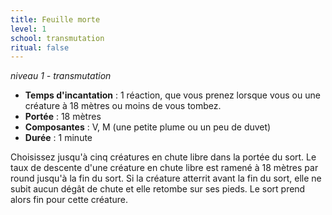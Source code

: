 ```yaml
---
title: Feuille morte
level: 1
school: transmutation
ritual: false
---
```

*niveau 1 - transmutation*

- **Temps d'incantation** : 1 réaction, que vous prenez lorsque vous ou une créature à 18 mètres ou moins de vous tombez.
- **Portée** : 18 mètres
- **Composantes** : V, M (une petite plume ou un peu de duvet)
- **Durée** : 1 minute

Choisissez jusqu'à cinq créatures en chute libre dans la portée du sort. Le taux de descente d'une créature en chute libre est ramené à 18 mètres par round jusqu'à la fin du sort. Si la créature atterrit avant la fin du sort, elle ne subit aucun dégât de chute et elle retombe sur ses pieds. Le sort prend alors fin pour cette créature.
